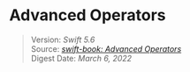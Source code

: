 # Advanced Operators

> Version: *Swift 5.6*  
> Source: [*swift-book: Advanced Operators*](https://docs.swift.org/swift-book/LanguageGuide/AdvancedOperators.html)  
> Digest Date: *March 6, 2022*  